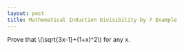 ```yaml
---
layout: post
title: Mathematical Induction Divisibility by 7 Example
---
```


<p>Prove that \(\sqrt{3x-1}+(1+x)^2\) for any x.</p>
